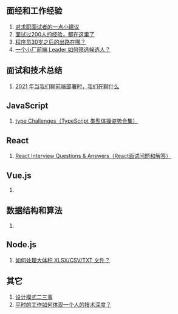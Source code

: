 ## 面经和工作经验
1. [对求职面试者的一点小建议](https://www.cnblogs.com/strick/p/15855336.html)
2. [面试过200人的经验，都在这里了](https://blog.51cto.com/u_15067237/2605212)
3. [程序员30岁之后的出路在哪？](https://www.zhihu.com/question/448835192)
4. [一个小厂前端 Leader 如何筛选候选人？](https://mp.weixin.qq.com/s/yIXq1zdA5T2AmavFLteGeg)

## 面试和技术总结
1. [2021 年当我们聊前端部署时，我们在聊什么](https://juejin.cn/post/7017710911443959839)

## JavaScript
1. [type Challenges（TypeScript 类型体操姿势合集）](https://github.com/type-challenges/type-challenges)


## React
1. [React Interview Questions & Answers（React面试问题和解答）](https://github.com/sudheerj/reactjs-interview-questions)

## Vue.js
1.

## 数据结构和算法
1. 

## Node.js
1. [如何处理大体积 XLSX/CSV/TXT 文件？](https://zhuanlan.zhihu.com/p/475066044)

## 其它
1. [设计模式二三事](https://mp.weixin.qq.com/s/H2toewJKEwq1mXme_iMWkA)
2. [平时的工作如何体现一个人的技术深度？](https://juejin.cn/post/7073001183123603470)
